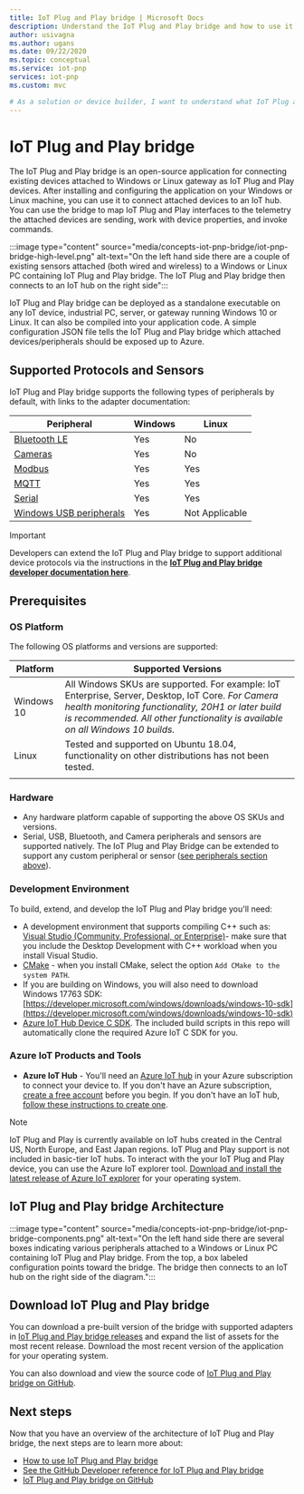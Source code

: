 ```yaml
---
title: IoT Plug and Play bridge | Microsoft Docs
description: Understand the IoT Plug and Play bridge and how to use it to connect existing devices attached to a Windows or Linux gateway as IoT Plug and Play devices.
author: usivagna
ms.author: ugans
ms.date: 09/22/2020
ms.topic: conceptual
ms.service: iot-pnp
services: iot-pnp
ms.custom: mvc

# As a solution or device builder, I want to understand what IoT Plug and Play bridge is and how I can connect existing sensors attached to a Windows or Linux PC as IoT Plug and Play devices.
---
```


# IoT Plug and Play bridge

The IoT Plug and Play bridge is an open-source application for connecting existing devices attached to Windows or Linux gateway as IoT Plug and Play devices. After installing and configuring the application on your Windows or Linux machine, you can use it to connect attached devices to an IoT hub. You can use the bridge to map IoT Plug and Play interfaces to the telemetry the attached devices are sending, work with device properties, and invoke commands.

:::image type="content" source="media/concepts-iot-pnp-bridge/iot-pnp-bridge-high-level.png" alt-text="On the left hand side there are a couple of existing sensors attached (both wired and wireless) to a Windows or Linux PC containing IoT Plug and Play bridge. The IoT Plug and Play bridge then connects to an IoT hub on the right side":::

IoT Plug and Play bridge can be deployed as a standalone executable on any IoT device, industrial PC, server, or gateway running Windows 10 or Linux. It can also be compiled into your application code. A simple configuration JSON file tells the IoT Plug and Play bridge which attached devices/peripherals should be exposed up to Azure.

## Supported Protocols and Sensors

IoT Plug and Play bridge supports the following types of peripherals by default, with links to the adapter documentation:

|Peripheral|Windows|Linux|
|---------|---------|---------|
|[Bluetooth LE](https://aka.ms/iot-pnp-bridge-bluetooth)       |Yes|No|
|[Cameras](https://aka.ms/iot-pnp-bridge-camera)               |Yes|No|
|[Modbus](https://aka.ms/iot-pnp-bridge-modbus)                |Yes|Yes|
|[MQTT](https://aka.ms/iot-pnp-bridge-mqtt)                    |Yes|Yes|
|[Serial](https://aka.ms/iot-pnp-bridge-serial)                |Yes|Yes|
|[Windows USB peripherals](https://aka.ms/iot-pnp-bridge-usb)  |Yes|Not Applicable|

>[!Important]
>Developers can extend the IoT Plug and Play bridge to support additional device protocols via the instructions in the **[IoT Plug and Play bridge developer documentation here](https://aka.ms/iot-pnp-bridge-dev-doc)**.

## Prerequisites

### OS Platform

The following OS platforms and versions are supported:

|Platform  |Supported Versions  |
|---------|---------|
|Windows 10 |     All Windows SKUs are supported. For example: IoT Enterprise, Server, Desktop, IoT Core. *For Camera health monitoring functionality, 20H1 or later build is recommended. All other functionality is available on all Windows 10 builds.*  |
|Linux     |Tested and supported on Ubuntu 18.04, functionality on other distributions has not been tested.         |
||

### Hardware

- Any hardware platform capable of supporting the above OS SKUs and versions.
- Serial, USB, Bluetooth, and Camera peripherals and sensors are supported natively. The IoT Plug and Play Bridge can be extended to support any custom peripheral or sensor ([see peripherals section above](#iot-plug-and-play-bridge)).

### Development Environment

To build, extend, and develop the IoT Plug and Play bridge you'll need:  

- A development environment that supports compiling C++ such as: [Visual Studio (Community, Professional, or Enterprise)](https://visualstudio.microsoft.com/downloads/)- make sure that you include the Desktop Development with C++ workload when you install Visual Studio.
- [CMake](https://cmake.org/download/) - when you install CMake, select the option `Add CMake to the system PATH`.
- If you are building on Windows, you will also need to download Windows 17763 SDK: [https://developer.microsoft.com/windows/downloads/windows-10-sdk](https://developer.microsoft.com/windows/downloads/windows-10-sdk)
- [Azure IoT Hub Device C SDK](https://github.com/Azure/azure-iot-sdk-c). The included build scripts in this repo will automatically clone the required Azure IoT C SDK for you.

### Azure IoT Products and Tools

- **Azure IoT Hub** - You'll need an [Azure IoT hub](https://docs.microsoft.com/azure/iot-hub/) in your Azure subscription to connect your device to. If you don't have an Azure subscription, [create a free account](https://azure.microsoft.com/free/) before you begin. If you don't have an IoT hub, [follow these instructions to create one](https://docs.microsoft.com/azure/iot-hub/iot-hub-create-using-cli).

> [!Note]
> IoT Plug and Play is currently available on IoT hubs created in the Central US, North Europe, and East Japan regions. IoT Plug and Play support is not included in basic-tier IoT hubs. To interact with the your IoT Plug and Play device, you can use the Azure IoT explorer tool. [Download and install the latest release of Azure IoT explorer](./howto-use-iot-explorer.md) for your operating system.

## IoT Plug and Play bridge Architecture

:::image type="content" source="media/concepts-iot-pnp-bridge/iot-pnp-bridge-components.png" alt-text="On the left hand side there are several boxes indicating various peripherals attached to a Windows or Linux PC containing IoT Plug and Play bridge. From the top, a box labeled configuration points toward the bridge. The bridge then connects to an IoT hub on the right side of the diagram.":::

## Download IoT Plug and Play bridge

You can download a pre-built version of the bridge with supported adapters in [IoT Plug and Play bridge releases](https://aka.ms/iot-pnp-bridge-releases) and expand the list of assets for the most recent release. Download the most recent version of the application for your operating system.

You can also download and view the source code of [IoT Plug and Play bridge on GitHub](https://aka.ms/bridge).

## Next steps

Now that you have an overview of the architecture of IoT Plug and Play bridge, the next steps are to learn more about:

- [How to use IoT Plug and Play bridge](./howto-use-iot-pnp-bridge.md)
- [See the GitHub Developer reference for IoT Plug and Play bridge](https://aka.ms/iot-pnp-bridge-dev-doc)
- [IoT Plug and Play bridge on GitHub](https://aka.ms/iotplugandplaybridge)
